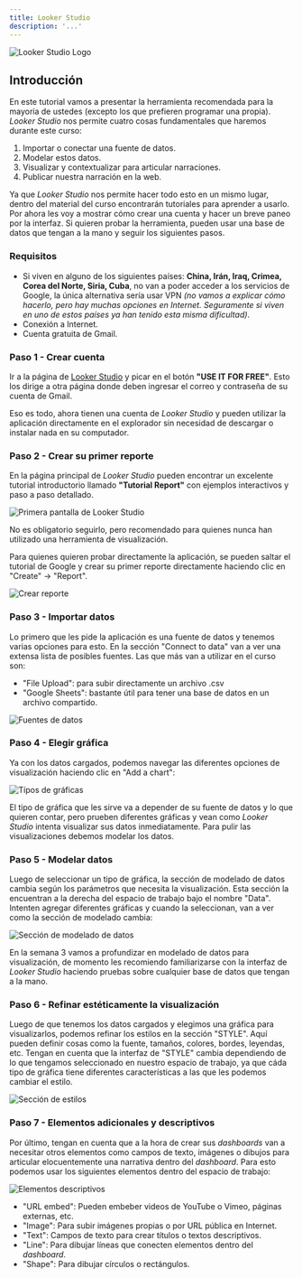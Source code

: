 ```yaml
---
title: Looker Studio
description: '...'
---
```


<span class="title-icon non-material"><img src="/vysimgs/ic_looker_studio.svg" alt="Looker Studio Logo" /></span>

## Introducción

En este tutorial vamos a presentar la herramienta recomendada para la mayoría de ustedes (excepto los que prefieren programar una propia). _Looker Studio_ nos permite cuatro cosas fundamentales que haremos durante este curso:

1. Importar o conectar una fuente de datos.
2. Modelar estos datos.
3. Visualizar y contextualizar para articular narraciones.
4. Publicar nuestra narración en la web.

Ya que _Looker Studio_ nos permite hacer todo esto en un mismo lugar, dentro del material del curso encontrarán tutoriales para aprender a usarlo. Por ahora les voy a mostrar cómo crear una cuenta y hacer un breve paneo por la interfaz. Si quieren probar la herramienta, pueden usar una base de datos que tengan a la mano y seguir los siguientes pasos.

### Requisitos

- Si viven en alguno de los siguientes países: **China, Irán, Iraq, Crimea, Corea del Norte, Siria, Cuba**, no van a poder acceder a los servicios de Google, la única alternativa sería usar VPN _(no vamos a explicar cómo hacerlo, pero hay muchas opciones en Internet. Seguramente si viven en uno de estos países ya han tenido esta misma dificultad)_.
- Conexión a Internet.
- Cuenta gratuita de Gmail.

### Paso 1 - Crear cuenta

Ir a la página de <a href="https://lookerstudio.google.com/overview" target="_blank"> Looker Studio</a> y picar en el botón **"USE IT FOR FREE"**. Esto los dirige a otra página donde deben ingresar el correo y contraseña de su cuenta de Gmail.

Eso es todo, ahora tienen una cuenta de _Looker Studio_ y pueden utilizar la aplicación directamente en el explorador sin necesidad de descargar o instalar nada en su computador.

### Paso 2 - Crear su primer reporte

En la página principal de _Looker Studio_ pueden encontrar un excelente tutorial introductorio llamado **"Tutorial Report"** con ejemplos interactivos y paso a paso detallado.

<img src="/vysimgs/gds-primera-pantalla.jpg" alt="Primera pantalla de Looker Studio" />

No es obligatorio seguirlo, pero recomendado para quienes nunca han utilizado una herramienta de visualización.

Para quienes quieren probar directamente la aplicación, se pueden saltar el tutorial de Google y crear su primer reporte directamente haciendo clic en "Create" -> "Report".

<img src="/vysimgs/gds-crear-reporte.jpg" alt="Crear reporte" />

### Paso 3 - Importar datos

Lo primero que les pide la aplicación es una fuente de datos y tenemos varias opciones para esto. En la sección "Connect to data" van a ver una extensa lista de posibles fuentes. Las que más van a utilizar en el curso son:

- "File Upload": para subir directamente un archivo .csv
- "Google Sheets": bastante útil para tener una base de datos en un archivo compartido.

<img src="/vysimgs/gds-fuentes-datos.jpg" alt="Fuentes de datos" />

### Paso 4 - Elegir gráfica

Ya con los datos cargados, podemos navegar las diferentes opciones de visualización haciendo clic en "Add a chart":

<img src="/vysimgs/gds-graficas.jpg" alt="Típos de gráficas" />

El tipo de gráfica que les sirve va a depender de su fuente de datos y lo que quieren contar, pero prueben diferentes gráficas y vean como _Looker Studio_ intenta visualizar sus datos inmediatamente. Para pulir las visualizaciones debemos modelar los datos.

### Paso 5 - Modelar datos

Luego de seleccionar un tipo de gráfica, la sección de modelado de datos cambia según los parámetros que necesita la visualización. Esta sección la encuentran a la derecha del espacio de trabajo bajo el nombre "Data". Intenten agregar diferentes gráficas y cuando la seleccionan, van a ver como la sección de modelado cambia:

<img src="/vysimgs/gds-seccion-modelado.jpg" alt="Sección de modelado de datos" />

En la semana 3 vamos a profundizar en modelado de datos para visualización, de momento les recomiendo familiarizarse con la interfaz de _Looker Studio_ haciendo pruebas sobre cualquier base de datos que tengan a la mano.

### Paso 6 - Refinar estéticamente la visualización

Luego de que tenemos los datos cargados y elegimos una gráfica para visualizarlos, podemos refinar los estilos en la sección "STYLE". Aquí pueden definir cosas como la fuente, tamaños, colores, bordes, leyendas, etc. Tengan en cuenta que la interfaz de "STYLE" cambia dependiendo de lo que tengamos seleccionado en nuestro espacio de trabajo, ya que cáda tipo de gráfica tiene diferentes características a las que les podemos cambiar el estilo.

<img src="/vysimgs/gds-estilos.jpg" alt="Sección de estilos" />

### Paso 7 - Elementos adicionales y descriptivos

Por último, tengan en cuenta que a la hora de crear sus _dashboards_ van a necesitar otros elementos como campos de texto, imágenes o dibujos para articular elocuentemente una narrativa dentro del _dashboard_. Para esto podemos usar los siguientes elementos dentro del espacio de trabajo:

<img src="/vysimgs/gds-elementos-descriptivos.jpg" alt="Elementos descriptivos" />

- "URL embed": Pueden embeber videos de YouTube o Vimeo, páginas externas, etc.
- "Image": Para subir imágenes propias o por URL pública en Internet.
- "Text": Campos de texto para crear títulos o textos descriptivos.
- "Line": Para dibujar líneas que conecten elementos dentro del _dashboard_.
- "Shape": Para dibujar círculos o rectángulos.

